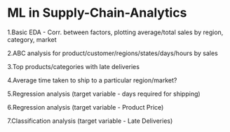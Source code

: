 # ML in Supply-Chain-Analytics

1.Basic EDA - Corr. between factors, plotting average/total sales by region, category, market 

2.ABC analysis for product/customer/regions/states/days/hours by sales

3.Top products/categories with late deliveries 

4.Average time taken to ship to a particular region/market?

5.Regression analysis (target variable -  days required for shipping)

6.Regression analysis (target variable -  Product Price) 

7.Classification analysis (target variable - Late Deliveries)



